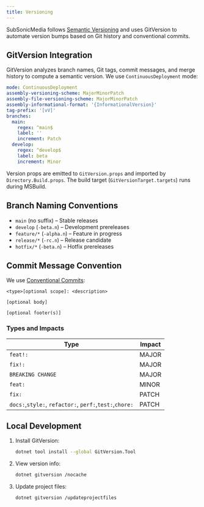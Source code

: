 ```yaml
---
title: Versioning
---
```


SubSonicMedia follows [Semantic Versioning](https://semver.org/) and uses GitVersion to automate version bumps based on Git history and conventional commits.

## GitVersion Integration

GitVersion analyzes branch names, Git tags, commit messages, and merge history to compute a semantic version. We use `ContinuousDeployment` mode:

```yaml
mode: ContinuousDeployment
assembly-versioning-scheme: MajorMinorPatch
assembly-file-versioning-scheme: MajorMinorPatch
assembly-informational-format: '{InformationalVersion}'
tag-prefix: '[vV]'
branches:
  main:
    regex: ^main$
    label: ''
    increment: Patch
  develop:
    regex: ^develop$
    label: beta
    increment: Minor
```

Version props are emitted to `GitVersion.props` and imported by `Directory.Build.props`. The build target (`GitVersionTarget.targets`) runs during MSBuild.

## Branch Naming Conventions

- `main` (no suffix) – Stable releases
- `develop` (`-beta.n`) – Development prereleases
- `feature/*` (`-alpha.n`) – Feature in progress
- `release/*` (`-rc.n`) – Release candidate
- `hotfix/*` (`-beta.n`) – Hotfix prereleases

## Commit Message Convention

We use [Conventional Commits](https://conventionalcommits.org/):

```plaintext
<type>[optional scope]: <description>

[optional body]

[optional footer(s)]
```

### Types and Impacts

| Type               | Impact |
|--------------------|--------|
| `feat!:`           | MAJOR  |
| `fix!:`            | MAJOR  |
| `BREAKING CHANGE`  | MAJOR  |
| `feat:`            | MINOR  |
| `fix:`             | PATCH  |
| `docs:`,`style:`, `refactor:`, `perf:`,`test:`,`chore:` | PATCH  |

## Local Development

1. Install GitVersion:

    ```bash
    dotnet tool install --global GitVersion.Tool
    ```

2. View version info:

    ```bash
    dotnet gitversion /nocache
    ```

3. Update project files:

    ```bash
    dotnet gitversion /updateprojectfiles
    ```
